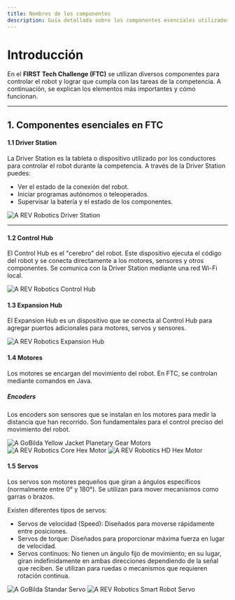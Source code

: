 ```yaml
---
title: Nombres de los componentes
description: Guía detallada sobre los componentes esenciales utilizados en el FIRST Tech Challenge (FTC).
---
```


# Introducción

En el **FIRST Tech Challenge (FTC)** se utilizan diversos componentes para controlar el robot y lograr que cumpla con las tareas de la competencia. A continuación, se explican los elementos más importantes y cómo funcionan.


---
## 1. Componentes esenciales en FTC

#### 1.1 Driver Station

La Driver Station es la tableta o dispositivo utilizado por los conductores para controlar el robot durante la competencia. A través de la Driver Station puedes:

- Ver el estado de la conexión del robot.
- Iniciar programas autónomos o teleoperados.
- Supervisar la batería y el estado de los componentes.

![A REV Robotics Driver Station](/driver_station.png)

---

#### 1.2 Control Hub

El Control Hub es el "cerebro" del robot. Este dispositivo ejecuta el código del robot y se conecta directamente a los motores, sensores y otros componentes. Se comunica con la Driver Station mediante una red Wi-Fi local.


![A REV Robotics Control Hub](/control_hub.png)

#### 1.3 Expansion Hub

El Expansion Hub es un dispositivo que se conecta al Control Hub para agregar puertos adicionales para motores, servos y sensores.

![A REV Robotics Expansion Hub](/expansion_hub.png)

#### 1.4 Motores

Los motores se encargan del movimiento del robot. En FTC, se controlan mediante comandos en Java.

##### Encoders
Los encoders son sensores que se instalan en los motores para medir la distancia que han recorrido. Son fundamentales para el control preciso del movimiento del robot.

![A GoBilda Yellow Jacket Planetary Gear Motors](/motor_gobilda.png)
![A REV Robotics Core Hex Motor](/motor_hex.png)
![A REV Robotics HD Hex Motor](/motor_hd_hex.png)


#### 1.5 Servos
Los servos son motores pequeños que giran a ángulos específicos (normalmente entre 0° y 180°). Se utilizan para mover mecanismos como garras o brazos.

Existen diferentes tipos de servos:
- Servos de velocidad (Speed): Diseñados para moverse rápidamente entre posiciones.
- Servos de torque: Diseñados para proporcionar máxima fuerza en lugar de velocidad.
- Servos continuos: No tienen un ángulo fijo de movimiento; en su lugar, giran indefinidamente en ambas direcciones dependiendo de la señal que reciben. Se utilizan para ruedas o mecanismos que requieren rotación continua.

![A GoBilda Standar Servo](/gobilda_servo.png)
![A REV Robotics Smart Robot Servo](/rev_servo.png)